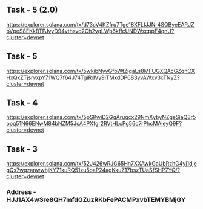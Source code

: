 ## Task - 5 (2.0)
https://explorer.solana.com/tx/d73cV4KZfru7Tge18XFLfJJNr4SQByeEARJZbVpeS8EKkBTPJvyD94vthsvd2Ch2vgLWp6kffcUNDWxcppF4qnU?cluster=devnet
## Task - 5
https://explorer.solana.com/tx/5wkibNyvGfbWtZjgaLs8MFUGXQAcGZqnCXHxQkZTjsrvxpY71WQ7f64J74TgiRdVy9iTMxdDP683yvAWxv3cTNyZ?cluster=devnet

## Task - 4
https://explorer.solana.com/tx/5pSKwiD2GqAruqcx29NmXybyNZgeSiaQ8r5ooq51N66ENwM84bNZM5JcA4PXfgr2RVtHLcPg56o7rPhcMAieyQ9F?cluster=devnet

## Task - 3
https://explorer.solana.com/tx/52J426wRJG65Hn7XXAwkGaUbRzhG4yj1djegQs7wqzanwwhjKY71kuRQ51xu5oaP24agKkuZ17bszTUaSfSHP7YQ/?cluster=devnet

### Address - HJJ1AX4wSre8QH7mfdGZuzRKbFePACMPxvbTEMYBMjGY
